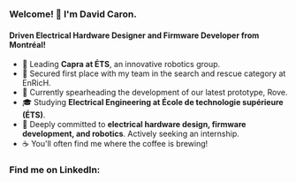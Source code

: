 ### Welcome! 👋 I'm David Caron.

#### Driven Electrical Hardware Designer and Firmware Developer from Montréal!

- 🔭 Leading **Capra at ÉTS**, an innovative robotics group.
- 🥇 Secured first place with my team in the search and rescue category at EnRicH.
- 🦾 Currently spearheading the development of our latest prototype, Rove.
- 🎓 Studying **Electrical Engineering at École de technologie supérieure (ÉTS)**.
- 🌱 Deeply committed to **electrical hardware design, firmware development, and robotics**. Actively seeking an internship.
- ☕ You'll often find me where the coffee is brewing!


<h3 align="left">Find me on LinkedIn:</h3>
<p align="left">
<a href="https://www.linkedin.com/in/davidcaron/" target="blank"><img align="center" src="https://raw.githubusercontent.com/rahuldkjain/github-profile-readme-generator
